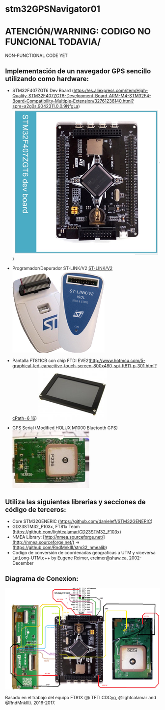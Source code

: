 # stm32GPSNavigator01 
# ATENCIÓN/WARNING: CODIGO NO FUNCIONAL TODAVIA/
NON-FUNCTIONAL CODE YET

## Implementación de un navegador GPS sencillo utilizando como hardware:
- STM32F407ZGT6 Dev Board (https://es.aliexpress.com/item/High-Quality-STM32F407ZGT6-Development-Board-ARM-M4-STM32F4-Board-Compatibility-Multiple-Extension/32761236140.html?spm=a2g0s.9042311.0.0.9NfgLa)
![stm32f407zgt6](images/stm32f407zgt6.jpg?raw=true "STM32F407ZGT6"))

- Programador/Depurador ST-LINK/V2 [ST-LINK/V2](http://www.st.com/en/development-tools/st-link-v2.html)
![STLINKV2](images/stlinkv2.jpg?raw=true "ST-LINK/V2")

- Pantalla FT811CB con chip FTDI EVE2(http://www.hotmcu.com/5-graphical-lcd-capacitive-touch-screen-800x480-spi-ft811-p-301.html?cPath=6_16)
![FT811CB](images/ft811cb.jpg?raw=true "FT811 Eve2")

- GPS Serial \(Modified HOLUX M1000 Bluetooth GPS\) 
![Modified HOLUX M1000 Bluetooth GPS](images/holuxM1000.jpg?raw=true "Holux M1000")

## Utiliza las siguientes librerias y secciones de código de terceros:
* Core STM32GENERIC (https://github.com/danieleff/STM32GENERIC)
* GD23STM32_F103x,  FT81x Team (https://github.com/lightcalamar/GD23STM32_F103x)
* NMEA Library: [http://nmea.sourceforge.net/](http://nmea.sourceforge.net/) -> (https://github.com/RndMnkIII/stm32_nmealib)
* Código de conversión de coordenadas geograficas a UTM y viceversa LatLong-UTM.c++ by Eugene Reimer, ereimer@shaw.ca, 2002-December

## Diagrama de Conexion:
![CONEXION](images/CONEXIONADO.png?raw=true "CONEXION")

Basado en el trabajo del equipo FT81X \(@ TFTLCDCyg, @lightcalamar and @RndMnkIII\). 2016-2017.